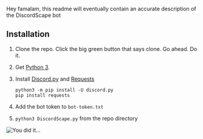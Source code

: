 Hey famalam, this readme will eventually contain an accurate description of the DiscordScape bot

## Installation
1. Clone the repo. Click the big green button that says clone. Go ahead. Do it.
2. Get [Python 3](https://www.python.org/downloads/).
3. Install [Discord.py](https://github.com/Rapptz/discord.py) and
   [Requests](http://docs.python-requests.org/en/master/#)

    ```
    python3 -m pip install -U discord.py
    pip install requests
    ```

4. Add the bot token to `bot-token.txt`
5. `python3 DiscordScape.py` from the repo directory

![You did it...](https://media.giphy.com/media/26ufkNFQ5mFJHeTu0/giphy.gif)
